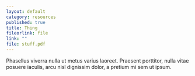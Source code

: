 ```yaml
---
layout: default
category: resources
published: true
title: Thing
fileorlink: file
link: ""
file: stuff.pdf
---
```


Phasellus viverra nulla ut metus varius laoreet. Praesent porttitor, nulla vitae posuere iaculis, arcu nisl dignissim dolor, a pretium mi sem ut ipsum.
